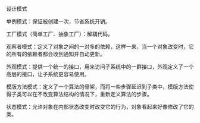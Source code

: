 
设计模式


单例模式：保证被创建一次，节省系统开销。

工厂模式（简单工厂、抽象工厂）：解耦代码。

观察者模式：定义了对象之间的一对多的依赖，这样一来，当一个对象改变时，它的所有的依赖者都会收到通知并自动更新。

外观模式：提供一个统一的接口，用来访问子系统中的一群接口，外观定义了一个高层的接口，让子系统更容易使用。

模版方法模式：定义了一个算法的骨架，而将一些步骤延迟到子类中，模版方法使得子类可以在不改变算法结构的情况下，重新定义算法的步骤。

状态模式：允许对象在内部状态改变时改变它的行为，对象看起来好像修改了它的类。



